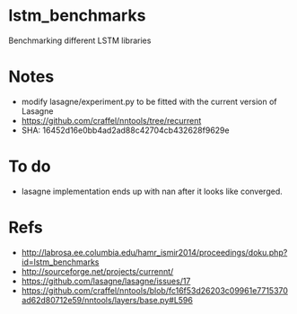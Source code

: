 # lstm_benchmarks
Benchmarking different LSTM libraries

# Notes
- modify lasagne/experiment.py to be fitted with the current version of Lasagne
- https://github.com/craffel/nntools/tree/recurrent
- SHA: 16452d16e0bb4ad2ad88c42704cb432628f9629e

# To do
- lasagne implementation ends up with nan after it looks like converged.

# Refs
- http://labrosa.ee.columbia.edu/hamr_ismir2014/proceedings/doku.php?id=lstm_benchmarks
- http://sourceforge.net/projects/currennt/
- https://github.com/lasagne/lasagne/issues/17
- https://github.com/craffel/nntools/blob/fc16f53d26203c09961e7715370ad62d80712e59/nntools/layers/base.py#L596


